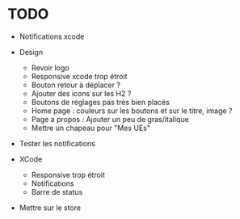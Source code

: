 # TODO

- Notifications xcode
- Design
    - Revoir logo
    - Responsive xcode trop étroit
    - Bouton retour à déplacer ?
    - Ajouter des icons sur les H2 ?
    - Boutons de réglages pas très bien placés
    - Home page : couleurs sur les boutons et sur le titre, image ?
    - Page a propos : Ajouter un peu de gras/italique
    - Mettre un chapeau pour "Mes UEs"
- Tester les notifications

- XCode
    - Responsive trop étroit
    - Notifications
    - Barre de status
- Mettre sur le store
